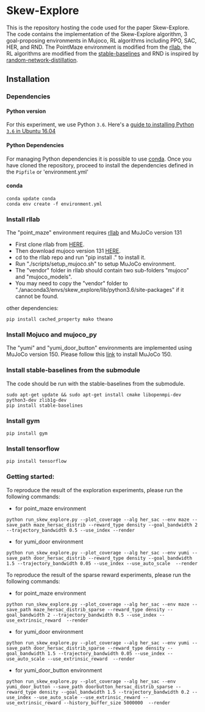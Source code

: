 # Skew-Explore

This is the repository hosting the code used for the paper Skew-Explore. The code contains the implementation of the Skew-Explore algorithm, 3 goal-proposing environments in Mujoco, RL algorithms including PPO, SAC, HER, and RND. The PointMaze environment is modified from the [rllab](https://github.com/rll/rllab), the RL algorithms are modified from the [stable-baselines](https://github.com/hill-a/stable-baselines) and RND is inspired by [random-network-distillation](https://github.com/openai/random-network-distillation).

## Installation

### Dependencies

#### Python version

For this experiment, we use Python `3.6`. Here's a [guide to installing Python `3.6` in Ubuntu 16.04](http://ubuntuhandbook.org/index.php/2017/07/install-python-3-6-1-in-ubuntu-16-04-lts/)

#### Python Dependencies

For managing Python dependencies it is possible to use [conda](https://conda.io/en/latest/). Once you have cloned the repository, proceed to install the dependencies defined in the `Pipfile` or 'environment.yml'

#### conda

```
conda update conda
conda env create -f environment.yml
``` 

### Install rllab
The "point_maze" environment requires [rllab](https://github.com/rll/rllab) and MuJoCo version 131

+ First clone rllab from [HERE](https://github.com/rll/rllab.git).
+ Then download mujoco version 131 [HERE](https://www.roboti.us/download/mjpro131_linux.zip).
+ cd to the rllab repo and run "pip install ." to install it.
+ Run "./scripts/setup_mujoco.sh" to setup MuJoCo environment.
+ The "vendor" folder in rllab should contain two sub-folders "mujoco" and "mujoco_models". 
+ You may need to copy the "vendor" folder to "./anaconda3/envs/skew_explore/lib/python3.6/site-packages" if it cannot be found.

other dependencies:
```
pip install cached_property mako theano
``` 

### Install Mojuco and mujoco_py
The "yumi" and "yumi_door_button" environments are implemented using MuJoCo version 150.
Please follow this [link](https://github.com/openai/mujoco-py) to install MuJoCo 150.


### Install stable-baselines from the submodule
The code should be run with the stable-baselines from the submodule.
```
sudo apt-get update && sudo apt-get install cmake libopenmpi-dev python3-dev zlib1g-dev
pip install stable-baselines
``` 

### Install gym
```
pip install gym
``` 

### Install tensorflow
```
pip install tensorflow
``` 

### Getting started:
To reproduce the result of the exploration experiments, please run the following commands:
+ for point_maze environment
```
python run_skew_explore.py --plot_coverage --alg her_sac --env maze --save_path maze_hersac_distrib --reward_type density --goal_bandwidth 2 --trajectory_bandwidth 0.5 --use_index --render
``` 
+ for yumi_door environment
```
python run_skew_explore.py --plot_coverage --alg her_sac --env yumi --save_path door_hersac_distrib --reward_type density --goal_bandwidth 1.5 --trajectory_bandwidth 0.05 --use_index --use_auto_scale  --render
``` 


To reproduce the result of the sparse reward experiments, please run the following commands:
+ for point_maze environment
```
python run_skew_explore.py --plot_coverage --alg her_sac --env maze --save_path maze_hersac_distrib_sparse --reward_type density --goal_bandwidth 2 --trajectory_bandwidth 0.5 --use_index --use_extrinsic_reward  --render
``` 
+ for yumi_door environment
```
python run_skew_explore.py --plot_coverage --alg her_sac --env yumi --save_path door_hersac_distrib_sparse --reward_type density --goal_bandwidth 1.5 --trajectory_bandwidth 0.05 --use_index --use_auto_scale --use_extrinsic_reward  --render
``` 
+ for yumi_door_button environment
```
python run_skew_explore.py --plot_coverage --alg her_sac --env yumi_door_button --save_path doorbutton_hersac_distrib_sparse --reward_type density --goal_bandwidth 1.5 --trajectory_bandwidth 0.2 --use_index --use_auto_scale --use_extrinsic_reward --use_extrinsic_reward --history_buffer_size 5000000  --render
``` 

